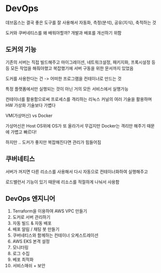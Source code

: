 # DevOps

데브옵스는 결국 좋은 도구를 잘 사용해서
자동화, 측정(분석), 공유(지식), 축적하는 것

도커와 쿠버네티스를 왜 배워야할까?
개발과 배포를 개선하기 위함

## 도커의 기능

기존의 서버는 직접 빌드해주고 마이그레이션, 네트워크설정, 패키지화, 프록시설정 등등 모든 작업을 해줘야했고 복잡했기에 서버 구동을 위한 문서까지 있었음

도커를 사용한다는 건
-> 어떠한 프로그램을 컨테이너로 만드는 것

특정 플랫폼에서만 실행되는 것이 아닌 거의 모든 서비스에서 실행가능

컨테이너를 활용함으로써 프로세스를 격리하는 리눅스 커널의 여러 기술을 활용하며 HW 가상화 기술보다 가볍다

VM(가상머신) vs Docker

가상머신은 Host OS위에 OS가 또 올라가서 무겁지만 Docker는 격리만 해주기 때문에 가볍고 빠르다!

하지만 .. 도커가 좋지만 복잡해진다면 관리가 힘들어짐

## 쿠버네티스

서버가 꺼지면 다른 리소스를 사용해서 다시 자동으로 컨테이너화하여 실행해주고

로드밸런서 기능이 있기 때문에 리소스를 적절하게 나눠서 사용함

## DevOps 엔지니어

1. Terraform을 이용하여 AWS VPC 만들기
2. 도커로 서버 관리하기
3. 자동 빌드 & 자동 배포
4. 배포 알림 / 채팅 봇 만들기
5. 쿠버네티스와 함께하는 컨테이너 오케스트레이션
6. AWS EKS 본격 설정
7. 모니터링
8. 로그 수집
9. 베포 최적화
10. 서비스매쉬 + 보안